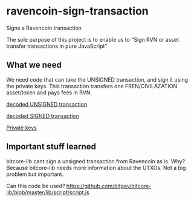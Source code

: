 # ravencoin-sign-transaction
Signs a Ravencoin transaction

The sole purpose of this project is to enable us to
"Sign RVN or asset transfer transactions in pure JavaScript"

## What we need

We need code that can take the UNSIGNED transaction, and sign it using the private keys.
This transaction transfers one FREN/CIVILAZATION asset/token and pays fees in RVN.

[decoded UNSIGNED transaction](./mock/decodedUnsignedTransaction.json)

[decoded SIGNED transaction](./mock/decodedSignedTransaction.json)

[Private keys](./mock/privateKeys.json)



## Important stuff learned

bitcore-lib cant sign a unsigned transaction from Ravencoin as is.
Why? Because bitcore-lib needs more information about the UTXOs. Not a big problem but important.

Can this code be used?
https://github.com/bitpay/bitcore-lib/blob/master/lib/script/script.js

